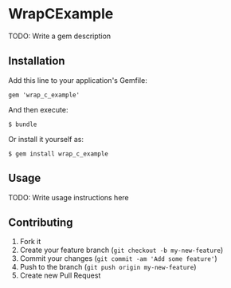 # WrapCExample

TODO: Write a gem description

## Installation

Add this line to your application's Gemfile:

    gem 'wrap_c_example'

And then execute:

    $ bundle

Or install it yourself as:

    $ gem install wrap_c_example

## Usage

TODO: Write usage instructions here

## Contributing

1. Fork it
2. Create your feature branch (`git checkout -b my-new-feature`)
3. Commit your changes (`git commit -am 'Add some feature'`)
4. Push to the branch (`git push origin my-new-feature`)
5. Create new Pull Request
